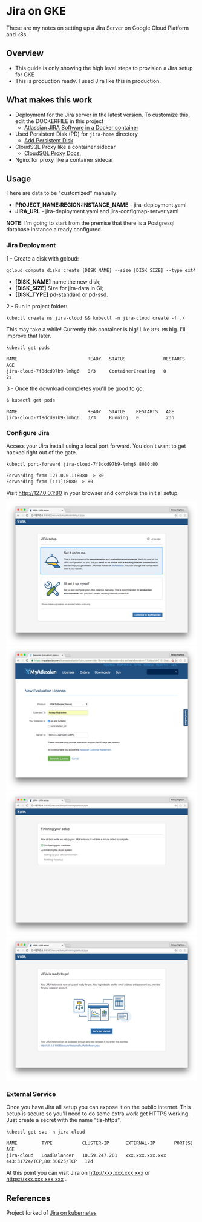 # Jira on GKE

These are my notes on setting up a Jira Server on Google Cloud Platform and k8s.

## Overview

- This guide is only showing the high level steps to provision a Jira setup for GKE
- This is production ready. I used Jira like this in production.

## What makes this work

- Deployment for the Jira server in the latest version. To customize this, edit the DOCKERFILE in this project
	* [Atlassian JIRA Software in a Docker container](https://hub.docker.com/r/cptactionhank/atlassian-jira-software)
- Used Persistent Disk (PD) for `jira-home` directory
 	* [Add Persistent Disk](https://cloud.google.com/compute/docs/disks/add-persistent-disk)
- CloudSQL Proxy like a container sidecar
	* [CloudSQL Proxy Docs.](https://cloud.google.com/sql/docs/postgres/sql-proxy)
- Nginx for proxy like a container sidecar

## Usage

There are data to be "customized" manually:

- **PROJECT_NAME:REGION:INSTANCE_NAME** - jira-deployment.yaml
- **JIRA_URL** - jira-deployment.yaml and jira-configmap-server.yaml

**NOTE:** I'm going to start from the premise that there is a Postgresql database instance already configured.

### Jira Deployment

1 - Create a disk with gcloud:

```
gcloud compute disks create [DISK_NAME] --size [DISK_SIZE] --type ext4
```
- **[DISK_NAME]** name the new disk;
- **[DISK_SIZE]** Size for jira-data in Gi;
- **[DISK_TYPE]** pd-standard or pd-ssd.

2 - Run in project folder:

```
kubectl create ns jira-cloud && kubectl -n jira-cloud create -f ./
```

This may take a while! Currently this container is big! Like `873 MB` big. I'll improve that later.

```
kubectl get pods
```
```
NAME                          READY   STATUS              RESTARTS   AGE
jira-cloud-7f8dcd97b9-lmhg6   0/3     ContainerCreating   0          2s
```

3 - Once the download completes you'll be good to go:

```
$ kubectl get pods
```
```
NAME                          READY   STATUS    RESTARTS   AGE
jira-cloud-7f8dcd97b9-lmhg6   3/3     Running   0          23h
```

### Configure Jira

Access your Jira install using a local port forward. You don't want to get hacked right out of the gate.

```
kubectl port-forward jira-cloud-7f8dcd97b9-lmhg6 8080:80
```
```
Forwarding from 127.0.0.1:8080 -> 80
Forwarding from [::1]:8080 -> 80
```

Visit http://127.0.0.1:80 in your browser and complete the initial setup.

![Jira Setup](images/jira-1.png)
![Jira Setup](images/jira-2.png)
![Jira Setup](images/jira-3.png)
![Jira Setup](images/jira-4.png)

### External Service

Once you have Jira all setup you can expose it on the public internet. This setup is secure so you'll need to do some extra work get HTTPS working. Just create a secret with the name "tls-https".

```
kubectl get svc -n jira-cloud
```
```
NAME         TYPE           CLUSTER-IP      EXTERNAL-IP       PORT(S)                      AGE
jira-cloud   LoadBalancer   10.59.247.201   xxx.xxx.xxx.xxx   443:31724/TCP,80:30625/TCP   12d

```

At this point you can visit Jira on http://xxx.xxx.xxx.xxx or https://xxx.xxx.xxx.xxx .

## References

Project forked of [Jira on kubernetes](https://github.com/kelseyhightower/jira-on-kubernetes)
